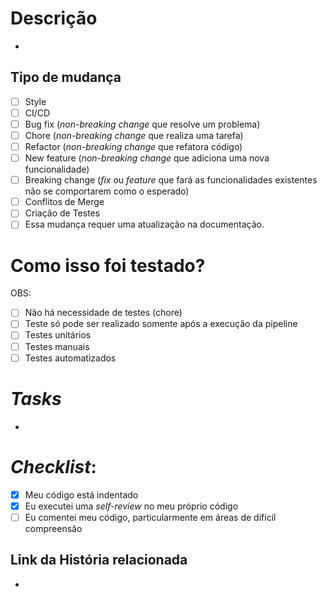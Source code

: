 # Descrição

- 

## Tipo de mudança

- [ ] Style
- [ ] CI/CD
- [ ] Bug fix (*non-breaking change* que resolve um problema)
- [ ] Chore (*non-breaking change* que realiza uma tarefa)
- [ ] Refactor (*non-breaking change* que refatora código)
- [ ] New feature (*non-breaking change* que adiciona uma nova funcionalidade)
- [ ] Breaking change (*fix* ou *feature* que fará as funcionalidades existentes não se comportarem como o esperado)
- [ ] Conflitos de Merge
- [ ] Criação de Testes
- [ ] Essa mudança requer uma atualização na documentação.

# Como isso foi testado?

OBS: 

- [ ] Não há necessidade de testes (chore)
- [ ] Teste só pode ser realizado somente após a execução da pipeline
- [ ] Testes unitários
- [ ] Testes manuais
- [ ] Testes automatizados

# *Tasks*

- 

# *Checklist*:

- [X] Meu código está indentado
- [X] Eu executei uma *self-review* no meu próprio código
- [ ] Eu comentei meu código, particularmente em áreas de difícil compreensão

## Link da História relacionada

- 
